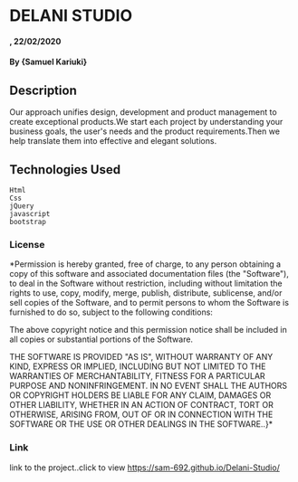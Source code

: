 # DELANI STUDIO
#### , 22/02/2020
#### By **{Samuel Kariuki}**
## Description
Our approach unifies design, development and product management to create exceptional products.We start each project by understanding your business goals, the user's needs and the product requirements.Then we help translate them into effective and elegant solutions.
## Technologies Used
    Html
    Css
    jQuery
    javascript
    bootstrap
### License
*Permission is hereby granted, free of charge, to any person obtaining a copy
of this software and associated documentation files (the "Software"), to deal
in the Software without restriction, including without limitation the rights
to use, copy, modify, merge, publish, distribute, sublicense, and/or sell
copies of the Software, and to permit persons to whom the Software is
furnished to do so, subject to the following conditions:

The above copyright notice and this permission notice shall be included in all
copies or substantial portions of the Software.

THE SOFTWARE IS PROVIDED "AS IS", WITHOUT WARRANTY OF ANY KIND, EXPRESS OR
IMPLIED, INCLUDING BUT NOT LIMITED TO THE WARRANTIES OF MERCHANTABILITY,
FITNESS FOR A PARTICULAR PURPOSE AND NONINFRINGEMENT. IN NO EVENT SHALL THE
AUTHORS OR COPYRIGHT HOLDERS BE LIABLE FOR ANY CLAIM, DAMAGES OR OTHER
LIABILITY, WHETHER IN AN ACTION OF CONTRACT, TORT OR OTHERWISE, ARISING FROM,
OUT OF OR IN CONNECTION WITH THE SOFTWARE OR THE USE OR OTHER DEALINGS IN THE
SOFTWARE..}*


### Link
link to the project..click to view
https://sam-692.github.io/Delani-Studio/